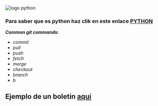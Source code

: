 

![logo python][logo] 

[logo]:https://thumbs.dreamstime.com/b/tecnolog%C3%ADa-python-para-el-dise%C3%B1o-de-sitios-web-banner-programaci%C3%B3n-en-lenguaje-con-plexus-colorido-ilustraci%C3%B3n-vectorial-166200238.jpg
### Para saber que es python haz clik en este enlace  [PYTHON][sabermas]
[sabermas]: https://blog.hubspot.es/website/que-es-python

_**Common git commands:**_
- _commit_                                  
- _pull_                                   
- _push_                                    
- _fetch_                                   
- _merge_                                    
- _checkout_                                
- _branch_                                  
- _b_ 

## Ejemplo de un boletin [aqui][ejercicio4]


[ejercicio4]: https://github.com/Smartin0312/boletines/blob/master/boletinCuatro/boletinCuatro.py
